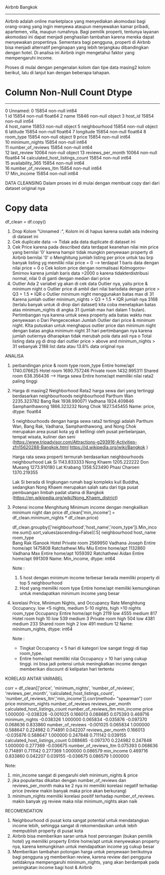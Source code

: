 Airbnb Bangkok
____________________________________________________________________________________________________________________________________________________________________
Airbnb adalah online marketplace yang menyediakan akomodasi bagi orang-orang yang ingin menyewa ataupun menyewakan kamar pribadi, apartemen, villa, maupun rumahnya. 
Bagi pemilik properti, tentunya layanan akomodasi ini dapat menjadi penghasilan tambahan karena mereka dapat menyewakan propertinya. Sementara bagi pengguna, 
properti di Airbnb bisa menjadi alternatif penginapan yang lebih terjangkau dibandingkan dengan hotel.
Di analisa ini Airbnb ingin mengetahui faktor yang mempengaruhi income.

Proses di mulai dengan pengenalan kolom dan tipe data masing2 kolom berikut, lalu di lanjut kan dengan beberapa tahapan.
#   Column                          Non-Null Count  Dtype  
---  ------                          --------------  -----  
 0   Unnamed: 0                      15854 non-null  int64  
 1   id                              15854 non-null  float64
 2   name                            15846 non-null  object 
 3   host_id                         15854 non-null  int64  
 4   host_name                       15853 non-null  object 
 5   neighbourhood                   15854 non-null  object 
 6   latitude                        15854 non-null  float64
 7   longitude                       15854 non-null  float64
 8   room_type                       15854 non-null  object 
 9   price                           15854 non-null  int64  
 10  minimum_nights                  15854 non-null  int64  
 11  number_of_reviews               15854 non-null  int64  
 12  last_review                     10064 non-null  object 
 13  reviews_per_month               10064 non-null  float64
 14  calculated_host_listings_count  15854 non-null  int64  
 15  availability_365                15854 non-null  int64  
 16  number_of_reviews_ltm           15854 non-null  int64  
 17  Min_income                      15854 non-null  int64 

DATA CLEANSING
Dalam proses ini di mulai dengan membuat copy dari dari dataset original nya
   # Copy data
   df_clean = df.copy()

1. Drop Kolom "Unnamed :", Kolom ini di hapus karena sudah ada indexing di dataset ini
2. Cek duplicate data --> Tidak ada data duplicate di dataset ini
3. Cek Price karena pada described data terdapat keanehan nilai min price yang bernilai '0' karena hampir tidak mungkin penyewaan property di Airbnb bernilai '0'
   o Menghitung jumlah listing per price untuk tau brp banyak listing yg memiliki nilai price = 0 --> terdapat 1 baris data dengan nilai price = 0
   o Cek kolom price dengan normalisasi Kolmogorov-Smirnov karena jumlah baris data >2000
   o karena tidakterdistribusi normal, nilai 0 di ganti dengan median dari price
4. Outlier
   Ada 2 variabel yg akan di cek data Outlier nya, yaitu price & minimum night
   o Outlier price di ambil dari nilai barisdata dengan  price > Q3 + 1.5 * IQR
   o Outlier minimum night menggunakan batas max di 31
     Karena jumlah outlier minimum_nights > Q3 + 1.5 * IQR jumlah nya 3168 (terlalu banyak untuk di drop dari dataset)
     kita coba menetapkan batas atas minimum_nights di angka 31 (jumlah max hari dalam 1 bulan). 
     Pertimbangan nya karena untuk sewa property ada batas waktu max penyewaan
   o Dari Pengececekan Jumlah Outlier dari price & minimum night. KIta putuskan untuk menghapus outlier price dan minimum night dengan batas angka minimum night 31 hari
     pertimbangan nya karena jumlah outiernya diharapkan tidak merubah pola data asli nya
   o Total listing data yg di drop dari outlier price > above and minimum_nights > 31 sebanyak 2188 list data atau 13.8% data original nya

ANALISA
1. perbandingan price & room type
   room_type
   Entire home/apt    1740.076625
   Hotel room         1690.757246
   Private room       1432.995311
   Shared room         638.356436
   --> Harga sewa Entire home/apt memiliki nilai rata2 paling tinggi

2. Harga di masing2 Neighborhood
   Rata2 harga sewa dari yang tertinggi berdasarkan neighbourhoods
   neighbourhood
   Parthum Wan       2235.323782
   Bang Rak          1938.990071
   Vadhana           1924.409846
   Samphanthawong    1866.323232
   Nong Chok         1827.545455
   Name: price, dtype: float64
   
   5 neighbourhoods dengan harga sewa rata2 tertinggi adalah Parthum Wan, Bang Rak, Vadhana, Samphanthawong, and Nong Chok merupakan area pusat kota yg di kelilingi 
   oleh pusat perbelanjaan, tempat wisata, kuliner dan seni (https://www.tripadvisor.com/Attractions-g293916-Activities-zfn15620288-Bangkok.html https://id.wikipedia.org/wiki/Bangkok )

   Harga rata sewa properti termurah berdasarkan neighbourhoods
   neighbourhood
   Lak Si           1143.833333
   Nong Khaem       1205.222222
   Don Mueang       1273.910180
   Lat Krabang      1358.523490
   Phasi Charoen    1370.219355

   Lak Si berada di lingkungan rumah bagi kompleks kuil Buddha, 
   sedangkan Nong Khaem merupakan salah satu dari tiga pusat pembuangan limbah padat utama di Bangkok (https://en.wikipedia.org/wiki/Nong_Khaem_district)

3. Potensi income
   Menghitung Minimum income dengan mengkalikan minimum night dan price
   df_clean['min_income'] = df_clean.minimum_nights * df_clean.price)
   
   df_clean.groupby(['neighbourhood','host_name','room_type']).Min_income.sum().sort_values(ascending=False)[:5]
   neighbourhood  host_name      room_type      
   Bang Rak       ISanook Hotel  Private room       2569950
   Vadhana        Joseph         Entire home/apt    1475808
   Ratchathewi    Miu Miu        Entire home/apt    1132860
   Vadhana        Max            Entire home/apt    1059392
   Ratchathewi    Aidan          Entire home/apt     991309
   Name: Min_income, dtype: int64

   Note :
   1. 5 host dengan minimum income terbesar berada memiliki property di top 5 neighbourhood
   2. Host yang memiliki room type Entire home/apt memiliki kemungkinan untuk mendapatkan minimum income yang besar
	
4. korelasi Price, Minimum Nights, and Occupancy Rate 
   Menghitung Occupancy. low <5 nights, medium 5-10 nights, high >10 nights
     room_type        Occupancy
     Entire home/apt  high         2119
                      low          4555
                      medium        817
     Hotel room       high           10
                      low           539
                      medium          3
     Private room     high          504
                      low          4381
                      medium        233
     Shared room      high            2
                      low           491
                      medium         12
     Name: minimum_nights, dtype: int64

     Note :
     - Tingkat Occupancy < 5 hari di kategori low sangat tinggi di tiap room_type. 
     - Entire home/apt memiliki nilai Occupancy > 10 hari yang cukup tinggi. ini bisa jadi potensi untuk meningkatkan income dengan memberikan discount di kelipatan hari tertentu

KORELASI ANTAR VARIABEL

corr = df_clean[['price', 'minimum_nights', 'number_of_reviews', 'reviews_per_month',
     'calculated_host_listings_count', 'number_of_reviews_ltm','min_income']].corr(method= "spearman")
corr
				price	minimum_nights	number_of_reviews	reviews_per_month	calculated_host_listings_count	number_of_reviews_ltm	min_income
price				1.000000	-0.038326	-0.001025	0.166013	0.088685	0.075393	0.469716
minimum_nights		       -0.038326	1.000000	0.065834	-0.035876	-0.097370	0.068636	0.833860
number_of_reviews	       -0.001025	0.065834	1.000000	0.588647	0.224982	0.714891	0.042207
reviews_per_month		0.166013	-0.035876	0.588647	1.000000	0.247848	0.711142	0.039155
calculated_host_listings_count	0.088685	-0.097370	0.224982	0.247848	1.000000	0.277369	-0.036675
number_of_reviews_ltm		0.075393	0.068636	0.714891	0.711142	0.277369	1.000000	0.086579
min_income			0.469716	0.833860	0.042207	0.039155	-0.036675	0.086579	1.000000

Note:
1. min_income sangat di pengaruhi oleh minimum_nights & price
2. jika popularitas dikaitan dengan number_of_reviews dan reviews_per_month maka ke 2 nya ini memiliki korelasi negatif terhadap price (review makin banyak maka price akan berkurang)
3. minimum_nights memiliki korelasi positif terhadap number_of_reviews. makin banyak yg review maka nilai minimum_nights akan naik


RECOMENDATION

1. Neighbourhood di pusat kota sangat potential untuk mendatangkan income lebih, sehingga sangat di rekomendasikan untuk lebih mempublish property di pusat kota
2. Airbnb bisa memberikan saran untuk host perorangan (bukan pemilik hotel) yg memiliki property Entire home/apt untuk menyewakan property nya, 
   karena kemungkinan untuk mendapatkan income yg cukup besar
3. Memberikan tambahan potongan harga untuk penyewaan berikutnya bagi pengguna yg memberikan review, karena review dari pengguna setidaknya mempengaruhi minimum_nights, 
   yang akan berdampak pada peningkatan income bagi host & Airbnb

